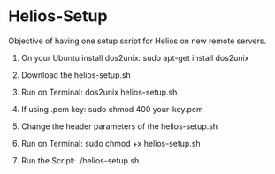 Helios-Setup
============
Objective of having one setup script for Helios on new remote servers.

1) On your Ubuntu install dos2unix: sudo apt-get install dos2unix

2) Download the helios-setup.sh

3) Run on Terminal: dos2unix helios-setup.sh

4) If using .pem key: sudo chmod 400 your-key.pem

5) Change the header parameters of the helios-setup.sh

6) Run on Terminal: sudo chmod +x helios-setup.sh

7) Run the Script: ./helios-setup.sh
